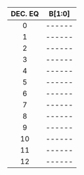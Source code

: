 | DEC. EQ | B[1:0] |
| :-----: | :----: |
|  0 | ------ |
|  1 | ------ |
|  2 | ------ |
|  3 | ------ |
| 4  | ------ |
| 5  | ------ |
| 6  | ------ |
| 7  | ------ |
| 8  | ------ |
| 9  | ------ |
| 10 | ------ |
| 11 | ------ |
| 12 | ------ |
